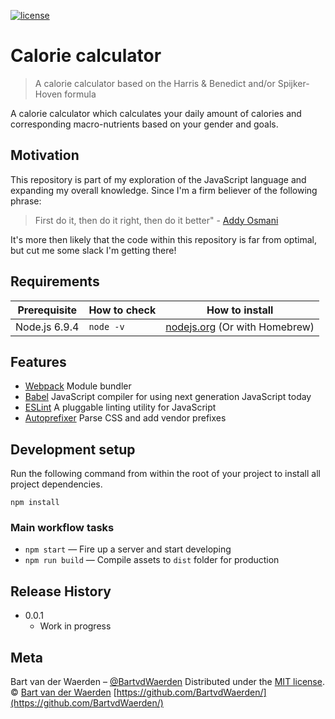[![license](https://img.shields.io/github/license/mashape/apistatus.svg)]()

# Calorie calculator
> A calorie calculator based on the Harris & Benedict and/or Spijker-Hoven formula

A calorie calculator which calculates your daily amount of calories and corresponding macro-nutrients based on your gender and goals.

## Motivation
This repository is part of my exploration of the JavaScript language and expanding my overall knowledge. Since I'm a firm believer of the following phrase:

> First do it, then do it right, then do it better" - [Addy Osmani](https://twitter.com/addyosmani)

It's more then likely that the code within this repository is far from optimal, but cut me some slack I'm getting there!

## Requirements

| Prerequisite    | How to check | How to install
| --------------- | ------------ | ------------- |
| Node.js 6.9.4  | `node -v`    | [nodejs.org](http://nodejs.org/) (Or with Homebrew) |

## Features

* [Webpack](https://webpack.js.org/) Module bundler
* [Babel](http://https://babeljs.io/) JavaScript compiler for using next generation JavaScript today
* [ESLint](http://eslint.org/) A pluggable linting utility for JavaScript
* [Autoprefixer](https://github.com/postcss/autoprefixer) Parse CSS and add vendor prefixes

## Development setup
Run the following command from within the root of your project to install all project dependencies.

```
npm install
```

### Main workflow tasks

* `npm start` — Fire up a server and start developing
* `npm run build` — Compile assets to `dist` folder for production

## Release History
* 0.0.1
    * Work in progress

## Meta
Bart van der Waerden – [@BartvdWaerden](https://twitter.com/BartvdWaerden)
Distributed under the [MIT license](LICENSE.md).
© [Bart van der Waerden](https://bartvanderwaerden.com/)
[https://github.com/BartvdWaerden/](https://github.com/BartvdWaerden/)
